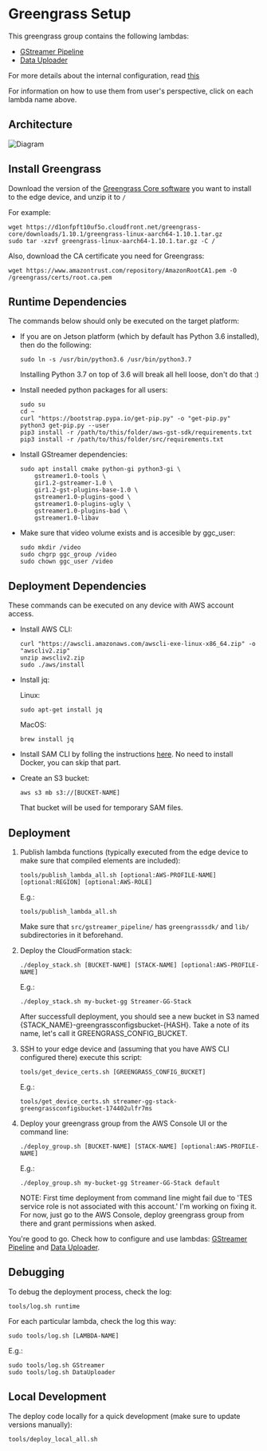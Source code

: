 # Greengrass Setup

This greengrass group contains the following lambdas:

 - [GStreamer Pipeline](py_gstreamer_pipeline/src/gstreamer_pipeline/README.md)
 - [Data Uploader](py_gstreamer_pipeline/src/data_uploader/README.md)

For more details about the internal configuration, read [this](./README_TECH.md)

For information on how to use them from user's perspective, click on each lambda name above.

## Architecture

![Diagram](./doc/Video_Streaming_Pipeline.png)

## Install Greengrass

Download the version of the [Greengrass Core software](https://docs.aws.amazon.com/greengrass/latest/developerguide/what-is-gg.html#gg-core-download-tab) you want to install to the edge device, and unzip it to `/`

For example:
```
wget https://d1onfpft10uf5o.cloudfront.net/greengrass-core/downloads/1.10.1/greengrass-linux-aarch64-1.10.1.tar.gz
sudo tar -xzvf greengrass-linux-aarch64-1.10.1.tar.gz -C /
```

Also, download the CA certificate you need for Greengrass:
```
wget https://www.amazontrust.com/repository/AmazonRootCA1.pem -O /greengrass/certs/root.ca.pem
```

## Runtime Dependencies

The commands below should only be executed on the target platform:

- If you are on Jetson platform (which by default has Python 3.6 installed), then do the following:
    ```
    sudo ln -s /usr/bin/python3.6 /usr/bin/python3.7
    ```
    Installing Python 3.7 on top of 3.6 will break all hell loose, don't do that :)

- Install needed python packages for all users:
    ```
    sudo su
    cd ~
    curl "https://bootstrap.pypa.io/get-pip.py" -o "get-pip.py"
    python3 get-pip.py --user
    pip3 install -r /path/to/this/folder/aws-gst-sdk/requirements.txt
    pip3 install -r /path/to/this/folder/src/requirements.txt
    ```

- Install GStreamer dependencies:
    ```
    sudo apt install cmake python-gi python3-gi \
        gstreamer1.0-tools \
        gir1.2-gstreamer-1.0 \
        gir1.2-gst-plugins-base-1.0 \
        gstreamer1.0-plugins-good \
        gstreamer1.0-plugins-ugly \
        gstreamer1.0-plugins-bad \
        gstreamer1.0-libav
    ```

- Make sure that video volume exists and is accesible by ggc_user:
    ```
    sudo mkdir /video
    sudo chgrp ggc_group /video
    sudo chown ggc_user /video
    ```

## Deployment Dependencies

These commands can be executed on any device with AWS account access.

- Install AWS CLI:
    ```
    curl "https://awscli.amazonaws.com/awscli-exe-linux-x86_64.zip" -o "awscliv2.zip"
    unzip awscliv2.zip
    sudo ./aws/install
    ```

- Install jq:

    Linux:
    ```
    sudo apt-get install jq
    ```
    MacOS:
    ```
    brew install jq
    ```

- Install SAM CLI by folling the instructions [here](https://docs.aws.amazon.com/serverless-application-model/latest/developerguide/serverless-sam-cli-install.html). No need to install Docker, you can skip that part.

- Create an S3 bucket:
    ```
    aws s3 mb s3://[BUCKET-NAME]
    ```
    That bucket will be used for temporary SAM files.

## Deployment

1. Publish lambda functions (typically executed from the edge device to make sure that compiled elements are included):
    ```
    tools/publish_lambda_all.sh [optional:AWS-PROFILE-NAME] [optional:REGION] [optional:AWS-ROLE]
    ```
    E.g.:
    ```
    tools/publish_lambda_all.sh
    ```

    Make sure that ```src/gstreamer_pipeline/``` has ```greengrasssdk/``` and ```lib/``` subdirectories in it beforehand.

2. Deploy the CloudFormation stack:
    ```
    ./deploy_stack.sh [BUCKET-NAME] [STACK-NAME] [optional:AWS-PROFILE-NAME]
    ```
    E.g.:
    ```
    ./deploy_stack.sh my-bucket-gg Streamer-GG-Stack
    ```

    After successfull deployment, you should see a new bucket in S3 named {STACK_NAME}-greengrassconfigsbucket-{HASH}.
    Take a note of its name, let's call it GREENGRASS_CONFIG_BUCKET.

3. SSH to your edge device and (assuming that you have AWS CLI configured there) execute this script:
    ```
    tools/get_device_certs.sh [GREENGRASS_CONFIG_BUCKET]
    ```
    E.g.:
    ```
    tools/get_device_certs.sh streamer-gg-stack-greengrassconfigsbucket-174402ulfr7ms
    ```

4. Deploy your greengrass group from the AWS Console UI or the command line:
    ```
    ./deploy_group.sh [BUCKET-NAME] [STACK-NAME] [optional:AWS-PROFILE-NAME]
    ```
    E.g.:
    ```
    ./deploy_group.sh my-bucket-gg Streamer-GG-Stack default
    ```

    NOTE: First time deployment from command line might fail due to 'TES service role is not associated with this account.' I'm working on fixing it. For now, just go to the AWS Console, deploy greengrass group from there and grant permissions when asked.

You're good to go. Check how to configure and use lambdas: [GStreamer Pipeline](src/gstreamer_pipeline/README.md) and [Data Uploader](src/data_uploader/README.md).

## Debugging

To debug the deployment process, check the log:
```
tools/log.sh runtime
```

For each particular lambda, check the log this way:
```
sudo tools/log.sh [LAMBDA-NAME]
```
E.g.:
```
sudo tools/log.sh GStreamer
sudo tools/log.sh DataUploader
```

## Local Development

The deploy code locally for a quick development (make sure to update versions manually):
```
tools/deploy_local_all.sh
```
